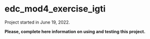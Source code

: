 # edc_mod4_exercise_igti

Project started in June 19, 2022.

**Please, complete here information on using and testing this project.**